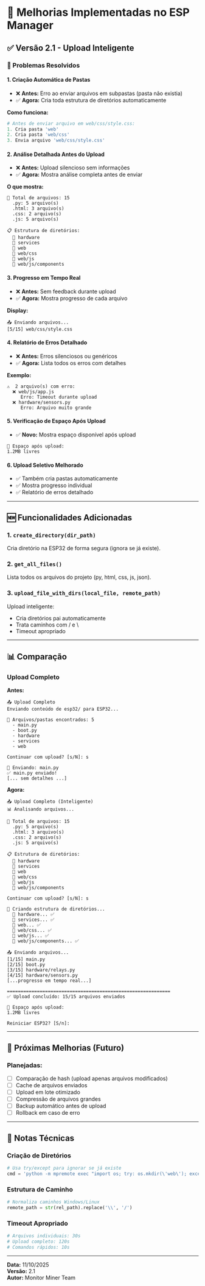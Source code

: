 # 🚀 Melhorias Implementadas no ESP Manager

## ✅ Versão 2.1 - Upload Inteligente

### 🎯 Problemas Resolvidos

#### 1. **Criação Automática de Pastas**
- ❌ **Antes:** Erro ao enviar arquivos em subpastas (pasta não existia)
- ✅ **Agora:** Cria toda estrutura de diretórios automaticamente

**Como funciona:**
```python
# Antes de enviar arquivo em web/css/style.css:
1. Cria pasta 'web'
2. Cria pasta 'web/css'
3. Envia arquivo 'web/css/style.css'
```

#### 2. **Análise Detalhada Antes do Upload**
- ❌ **Antes:** Upload silencioso sem informações
- ✅ **Agora:** Mostra análise completa antes de enviar

**O que mostra:**
```
📁 Total de arquivos: 15
  .py: 5 arquivo(s)
  .html: 3 arquivo(s)
  .css: 2 arquivo(s)
  .js: 5 arquivo(s)

📋 Estrutura de diretórios:
  📂 hardware
  📂 services
  📂 web
  📂 web/css
  📂 web/js
  📂 web/js/components
```

#### 3. **Progresso em Tempo Real**
- ❌ **Antes:** Sem feedback durante upload
- ✅ **Agora:** Mostra progresso de cada arquivo

**Display:**
```
📤 Enviando arquivos...
[5/15] web/css/style.css                           
```

#### 4. **Relatório de Erros Detalhado**
- ❌ **Antes:** Erros silenciosos ou genéricos
- ✅ **Agora:** Lista todos os erros com detalhes

**Exemplo:**
```
⚠️  2 arquivo(s) com erro:
  ❌ web/js/app.js
     Erro: Timeout durante upload
  ❌ hardware/sensors.py
     Erro: Arquivo muito grande
```

#### 5. **Verificação de Espaço Após Upload**
- ✅ **Novo:** Mostra espaço disponível após upload

```
💾 Espaço após upload:
1.2MB livres
```

#### 6. **Upload Seletivo Melhorado**
- ✅ Também cria pastas automaticamente
- ✅ Mostra progresso individual
- ✅ Relatório de erros detalhado

---

## 🆕 Funcionalidades Adicionadas

### 1. `create_directory(dir_path)`
Cria diretório na ESP32 de forma segura (ignora se já existe).

### 2. `get_all_files()`
Lista todos os arquivos do projeto (py, html, css, js, json).

### 3. `upload_file_with_dirs(local_file, remote_path)`
Upload inteligente:
- Cria diretórios pai automaticamente
- Trata caminhos com / e \
- Timeout apropriado

---

## 📊 Comparação

### Upload Completo

**Antes:**
```
📤 Upload Completo
Enviando conteúdo de esp32/ para ESP32...

📁 Arquivos/pastas encontrados: 5
  - main.py
  - boot.py
  - hardware
  - services
  - web

Continuar com upload? [s/N]: s

📁 Enviando: main.py
✅ main.py enviado!
[... sem detalhes ...]
```

**Agora:**
```
📤 Upload Completo (Inteligente)
📊 Analisando arquivos...

📁 Total de arquivos: 15
  .py: 5 arquivo(s)
  .html: 3 arquivo(s)
  .css: 2 arquivo(s)
  .js: 5 arquivo(s)

📋 Estrutura de diretórios:
  📂 hardware
  📂 services
  📂 web
  📂 web/css
  📂 web/js
  📂 web/js/components

Continuar com upload? [s/N]: s

📂 Criando estrutura de diretórios...
  📁 hardware... ✅
  📁 services... ✅
  📁 web... ✅
  📁 web/css... ✅
  📁 web/js... ✅
  📁 web/js/components... ✅

📤 Enviando arquivos...
[1/15] main.py                                      
[2/15] boot.py                                      
[3/15] hardware/relays.py                          
[4/15] hardware/sensors.py                         
[...progresso em tempo real...]

============================================================
✅ Upload concluído: 15/15 arquivos enviados

💾 Espaço após upload:
1.2MB livres

Reiniciar ESP32? [S/n]: 
```

---

## 🎯 Próximas Melhorias (Futuro)

### Planejadas:
- [ ] Comparação de hash (upload apenas arquivos modificados)
- [ ] Cache de arquivos enviados
- [ ] Upload em lote otimizado
- [ ] Compressão de arquivos grandes
- [ ] Backup automático antes de upload
- [ ] Rollback em caso de erro

---

## 📝 Notas Técnicas

### Criação de Diretórios
```python
# Usa try/except para ignorar se já existe
cmd = 'python -m mpremote exec "import os; try: os.mkdir(\'web\'); except: pass"'
```

### Estrutura de Caminho
```python
# Normaliza caminhos Windows/Linux
remote_path = str(rel_path).replace('\\', '/')
```

### Timeout Apropriado
```python
# Arquivos individuais: 30s
# Upload completo: 120s
# Comandos rápidos: 10s
```

---

**Data:** 11/10/2025  
**Versão:** 2.1  
**Autor:** Monitor Miner Team

